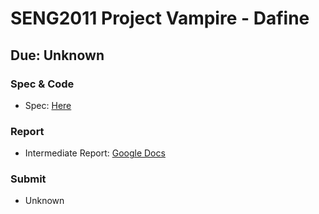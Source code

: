 # SENG2011 Project Vampire - Dafine
## Due: Unknown

### Spec & Code

+ Spec: [Here](https://www.cse.unsw.edu.au/~anymeyer/2011/project/vampire.pdf)

### Report

+ Intermediate Report: [Google Docs](https://docs.google.com/document/d/1nX9idt5sRgKwGbAcfWH3di8rRUplYBX9yhtEGKrc9ro/edit?usp=sharing)

### Submit 

+ Unknown
